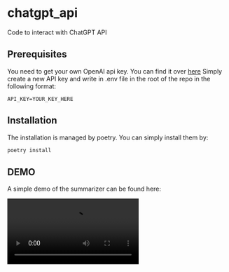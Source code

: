 # chatgpt_api
Code to interact with ChatGPT API


## Prerequisites
You need to get your own OpenAI api key. You can find it over [here](https://platform.openai.com/account/api-keys)
Simply create a new API key and write in .env file in the root of the repo in the following format:

```
API_KEY=YOUR_KEY_HERE
```

## Installation
The installation is managed by poetry. You can simply install them by:

```python
poetry install
```


## DEMO
A simple demo of the summarizer can be found here:

![summarizer](https://github.com/ambujpawar/chatgpt_api/blob/master/media/github_summarizer.mov)




